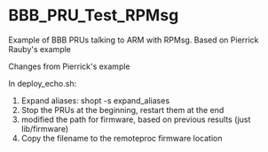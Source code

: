 # BBB_PRU_Test_RPMsg
Example of BBB PRUs talking to ARM with RPMsg. Based on Pierrick Rauby's example

Changes from Pierrick's example

In deploy_echo.sh:
  1) Expand aliases:      shopt -s expand_aliases
  2) Stop the PRUs at the beginning, restart them at the end
  3) modified the path for firmware, based on previous results (just lib/firmware)
  4) Copy the filename to the remoteproc firmware location
